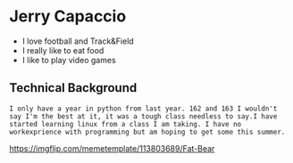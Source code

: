 # Jerry Capaccio

* I love football and Track&Field
* I really like to eat food
* I like to play video games

## Technical Background 
	I only have a year in python from last year. 162 and 163 I wouldn't say I'm the best at it, it was a tough class needless to say.I have started learning linux from a class I am taking. I have no workexprience with programming but am hoping to get some this summer.

https://imgflip.com/memetemplate/113803689/Fat-Bear
